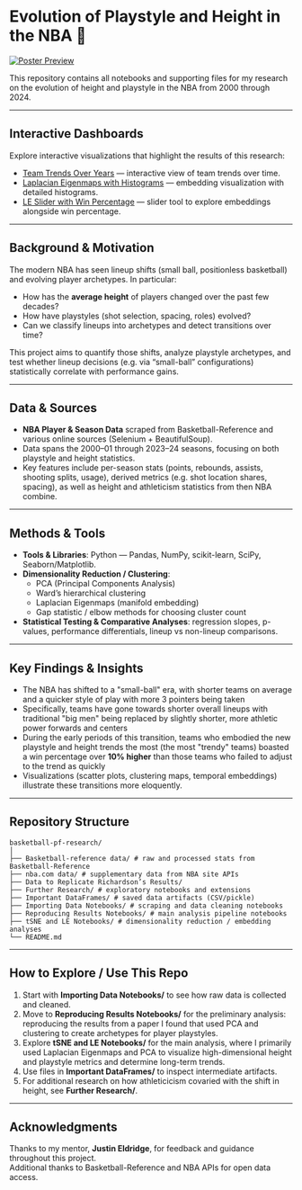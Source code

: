 # Evolution of Playstyle and Height in the NBA 🏀

[![Poster Preview](https://raw.githubusercontent.com/matthew-vaught/bball_research_portfolio/main/UGS%20Poster%20Presentation%20Template.pptx%20(4).png)](https://raw.githubusercontent.com/matthew-vaught/bball_research_portfolio/main/UGS%20Poster%20Presentation%20Template.pptx%20(4).png)

This repository contains all notebooks and supporting files for my research on the evolution of height and playstyle in the NBA from 2000 through 2024.

---

## Interactive Dashboards

Explore interactive visualizations that highlight the results of this research:

- [Team Trends Over Years](https://matthew-vaught.github.io/team_trend_over_years_visualization/) — interactive view of team trends over time.  
- [Laplacian Eigenmaps with Histograms](https://matthew-vaught.github.io/le_with_histograms/) — embedding visualization with detailed histograms.  
- [LE Slider with Win Percentage](https://matthew-vaught.github.io/new_le_slider_winp/) — slider tool to explore embeddings alongside win percentage.  

---

## Background & Motivation

The modern NBA has seen lineup shifts (small ball, positionless basketball) and evolving player archetypes. In particular:

- How has the **average height** of players changed over the past few decades?  
- How have playstyles (shot selection, spacing, roles) evolved?  
- Can we classify lineups into archetypes and detect transitions over time?

This project aims to quantify those shifts, analyze playstyle archetypes, and test whether lineup decisions (e.g. via “small-ball” configurations) statistically correlate with performance gains.

---

## Data & Sources

- **NBA Player & Season Data** scraped from Basketball-Reference and various online sources (Selenium + BeautifulSoup).  
- Data spans the 2000–01 through 2023–24 seasons, focusing on both playstyle and height statistics.  
- Key features include per-season stats (points, rebounds, assists, shooting splits, usage), derived metrics (e.g. shot location shares, spacing), as well as height and athleticism statistics from then NBA combine.

---

## Methods & Tools

- **Tools & Libraries**: Python — Pandas, NumPy, scikit-learn, SciPy, Seaborn/Matplotlib.  
- **Dimensionality Reduction / Clustering**:  
  - PCA (Principal Components Analysis)  
  - Ward’s hierarchical clustering  
  - Laplacian Eigenmaps (manifold embedding)  
  - Gap statistic / elbow methods for choosing cluster count  
- **Statistical Testing & Comparative Analyses**: regression slopes, p-values, performance differentials, lineup vs non-lineup comparisons.

---

## Key Findings & Insights

- The NBA has shifted to a "small-ball" era, with shorter teams on average and a quicker style of play with more 3 pointers being taken
- Specifically, teams have gone towards shorter overall lineups with traditional "big men" being replaced by slightly shorter, more athletic power forwards and centers
- During the early periods of this transition, teams who embodied the new playstyle and height trends the most (the most "trendy" teams) boasted a win percentage over **10% higher** than those teams who failed to adjust to the trend as quickly
- Visualizations (scatter plots, clustering maps, temporal embeddings) illustrate these transitions more eloquently.

---

## Repository Structure

```
basketball-pf-research/
│
├── Basketball-reference data/ # raw and processed stats from Basketball-Reference
├── nba.com data/ # supplementary data from NBA site APIs
├── Data to Replicate Richardson’s Results/
├── Further Research/ # exploratory notebooks and extensions
├── Important DataFrames/ # saved data artifacts (CSV/pickle)
├── Importing Data Notebooks/ # scraping and data cleaning notebooks
├── Reproducing Results Notebooks/ # main analysis pipeline notebooks
├── tSNE and LE Notebooks/ # dimensionality reduction / embedding analyses
└── README.md
```

---

## How to Explore / Use This Repo

1. Start with **Importing Data Notebooks/** to see how raw data is collected and cleaned.  
2. Move to **Reproducing Results Notebooks/** for the preliminary analysis: reproducing the results from a paper I found that used PCA and clustering to create archetypes for player playstyles.  
3. Explore **tSNE and LE Notebooks/** for the main analysis, where I primarily used Laplacian Eigenmaps and PCA to visualize high-dimensional height and playstyle metrics and determine long-term trends.  
4. Use files in **Important DataFrames/** to inspect intermediate artifacts.  
5. For additional research on how athleticicism covaried with the shift in height, see **Further Research/**.  

---


## Acknowledgments

Thanks to my mentor, **Justin Eldridge**, for feedback and guidance throughout this project.  
Additional thanks to Basketball-Reference and NBA APIs for open data access.  
